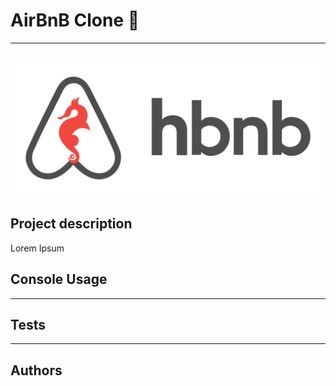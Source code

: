 # AirBnB Clone :house_with_garden:
---
![AirBnB Logo](/assets/AirBnB_logo.png "AirBnB Logo")
---
## Project description
Lorem Ipsum
## Console Usage
---
## Tests
---
## Authors
